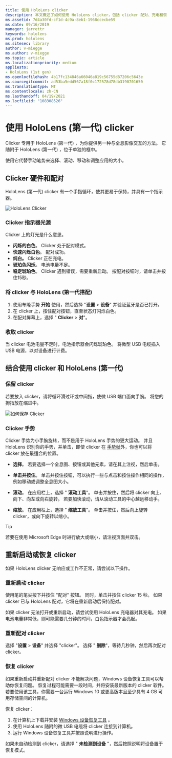 ```yaml
---
title: 使用 HoloLens clicker
description: 本文概述了如何使用 HoloLens clicker，包括 clicker 配对、充电和恢复。
ms.assetid: 7d4a30fd-cf1d-4c9a-8eb1-1968ccecbe59
ms.date: 09/16/2019
manager: jarrettr
keywords: hololens
ms.prod: hololens
ms.sitesec: library
author: v-miegge
ms.author: v-miegge
ms.topic: article
ms.localizationpriority: medium
appliesto:
- HoloLens (1st gen)
ms.openlocfilehash: 4b17fc134846a66046a819c56755d87206c5643e
ms.sourcegitcommit: ad53ba5edd567a18f0c172578d78db3190701650
ms.translationtype: MT
ms.contentlocale: zh-CN
ms.lasthandoff: 04/19/2021
ms.locfileid: "108308526"
---
```

# <a name="use-the-hololens-1st-gen-clicker"></a>使用 HoloLens (第一代) clicker

Clicker 专用于 HoloLens (第一代) ，为你提供另一种与全息影像交互的方法。 它随附于 HoloLens (第一代) ，位于单独的框中。

使用它代替手动笔势来选择、滚动、移动和调整应用的大小。

## <a name="clicker-hardware-and-pairing"></a>Clicker 硬件和配对

HoloLens (第一代) clicker 有一个手指循环，使其更易于保持，并具有一个指示器。

![HoloLens Clicker](images/use-hololens-clicker-1.png)

### <a name="clicker-indicator-lights"></a>Clicker 指示器光源

Clicker 上的灯光是什么意思。

- **闪烁的白色**。 Clicker 处于配对模式。
- **快速闪烁白色**。 配对成功。
- **纯白。** Clicker 正在充电。
- **琥珀色闪烁**。 电池电量不足。
- **稳定琥珀色**。 Clicker 遇到错误，需要重新启动。 按配对按钮时，请单击并按住15秒。

### <a name="pair-the-clicker-with-your-hololens-1st-gen"></a>将 clicker 与 HoloLens (第一代搭配) 

1. 使用布隆手势 **开始** 使用，然后选择 "**设置**  >  **设备**" 并验证蓝牙是否已打开。
1. 在 clicker 上，按住配对按钮，直至状态灯闪烁白色。
1. 在配对屏幕上，选择 " **Clicker**  >  **对**"。

### <a name="charge-the-clicker"></a>收取 clicker

当 clicker 电池电量不足时，电池指示器会闪烁琥珀色。 将微型 USB 电缆插入 USB 电源，以对设备进行计费。

## <a name="use-the-clicker-with-hololens-1st-gen"></a>结合使用 clicker 和 HoloLens (第一代) 

### <a name="hold-the-clicker"></a>保留 clicker

若要放入 clicker，请将循环滑过环或中间指，使微 USB 端口面向手腕。 将您的拇指放在缩进中。

![如何保存 Clicker](images/use-hololens-clicker-2.png)

### <a name="clicker-gestures"></a>Clicker 手势

Clicker 手势为小手腕旋转，而不是用于 HoloLens 手势的更大运动。 并且 HoloLens 识别你的手势，并单击，即使 clicker 在 [手势帧](hololens1-basic-usage.md)外，你也可以将 clicker 放在最适合的位置。

- **选择**。 若要选择一个全息图、按钮或其他元素，请在其上注视，然后单击。

- **单击并按住**。 单击并按住按钮，可以执行一些与点击和按住操作相同的操作，例如移动或调整全息图大小。

- **滚动**。 在应用栏上，选择 " **滚动工具**"。 单击并按住，然后将 clicker 向上、向下、向左或向右旋转。 若要加快滚动，请从滚动工具的中心越远移动手。

- **缩放**。 在应用栏上，选择 " **缩放工具**"。 单击并按住，然后向上旋转 clicker，或向下旋转以缩小。

> [!TIP]
> 若要在使用 Microsoft Edge 时进行放大或缩小，请注视页面并双击。

## <a name="restart-or-recover-the-clicker"></a>重新启动或恢复 clicker

如果 HoloLens clicker 无响应或工作不正常，请尝试以下操作。

### <a name="restart-the-clicker"></a>重新启动 clicker

使用笔的笔尖按下并按住 "配对" 按钮。 同时，单击并按住 clicker 15 秒。 如果 clicker 已与 HoloLens 配对，它将在重新启动后保持配对。

如果 clicker 无法打开或重新启动，请尝试使用 HoloLens 充电器对其充电。 如果电池电量非常低，则可能需要几分钟的时间，白色指示器才会亮起。

### <a name="re-pair-the-clicker"></a>重新配对 clicker

选择 "**设置**  >  **设备**" 并选择 "clicker"。 选择 " **删除**"，等待几秒钟，然后再次配对 clicker。

### <a name="recover-the-clicker"></a>恢复 clicker

如果重新启动并重新配对 clicker 不能解决问题，Windows 设备恢复工具可以帮助你恢复问题。 恢复过程可能需要一段时间，并将安装最新版本的 clicker 软件。 若要使用该工具，你需要一台运行 Windows 10 或更高版本且至少具有 4 GB 可用存储空间的计算机。

恢复 clicker：

1. 在计算机上下载并安装 [Windows 设备恢复工具](https://dev.azure.com/ContentIdea/ContentIdea/_queries/query/8a004dbe-73f8-4a32-94bc-368fc2f2a895/) 。
1. 使用 HoloLens 随附的微 USB 电缆将 clicker 连接到计算机。
1. 运行 Windows 设备恢复工具并按照说明进行操作。

如果未自动检测到 clicker，请选择 " **未检测到设备** "，然后按照说明将设备置于恢复模式。
